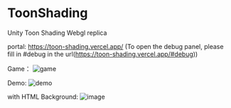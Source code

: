 # ToonShading
Unity Toon Shading Webgl replica

portal: https://toon-shading.vercel.app/   (To open the debug panel, please fill in #debug in the url(https://toon-shading.vercel.app/#debug))

Game：
![game](https://github.com/user-attachments/assets/1f9223f2-27f2-4ef4-bf02-90125ea6f1bb)

Demo:
![demo](https://github.com/user-attachments/assets/7a86cd90-0744-414f-bfaf-15a589c6ddba)

with HTML Background:
![image](https://github.com/user-attachments/assets/08cb091f-ed2a-45a8-8108-6cdc5125fe0b)




